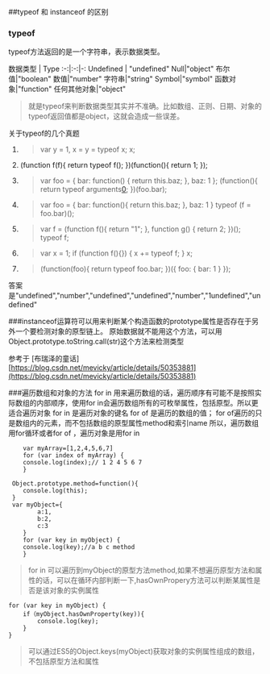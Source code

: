 ##typeof 和 instanceof 的区别
### typeof 
typeof方法返回的是一个字符串，表示数据类型。

数据类型 | Type
:-:|:-:|-:
Undefined | "undefined" 
Null|"object" 
布尔值|"boolean"
数值|"number"
字符串|"string"
Symbol|"symbol"
函数对象|"function"
任何其他对象|"object"
 

> 就是typeof来判断数据类型其实并不准确。比如数组、正则、日期、对象的typeof返回值都是object，这就会造成一些误差。

关于typeof的几个真题
1. > var y = 1, x = y = typeof x;
    x;

2. > 
    (function f(f){
    return typeof f();
    })(function(){ return 1; });

3. >  var foo = {
    bar: function() { return this.baz; },
    baz: 1
  };
  (function(){
    return typeof arguments[0]();
  })(foo.bar);

4. >   var foo = {
      bar: function(){ return this.baz; },
      baz: 1
    }
    typeof (f = foo.bar)();
5. >var f = (function f(){ return "1"; }, function g()  { return 2; })();
typeof f;
6. >  var x = 1;
  if (function f(){}) {
    x += typeof f;
  }
  x;
7. >  (function(foo){
    return typeof foo.bar;
  })({ foo: { bar: 1 } });

答案是"undefined","number","undefined","undefined","number","1undefined","undefined"


###instanceof运算符可以用来判断某个构造函数的prototype属性是否存在于另外一个要检测对象的原型链上。 原始数据就不能用这个方法，可以用Object.prototype.toString.call(str)这个方法来检测类型




参考于 [布瑞泽的童话][https://blog.csdn.net/mevicky/article/details/50353881](https://blog.csdn.net/mevicky/article/details/50353881)

###遍历数组和对象的方法
for in 用来遍历数组的话，遍历顺序有可能不是按照实际数组的内部顺序，使用for in会遍历数组所有的可枚举属性，包括原型。所以更适合遍历对象
for in 是遍历对象的键名  for of 是遍历的数组的值；
for of遍历的只是数组内的元素，而不包括数组的原型属性method和索引name
所以，遍历数组用for循环或者for of ，遍历对象是用for in

        var myArray=[1,2,4,5,6,7]
        for (var index of myArray) {
        console.log(index);// 1 2 4 5 6 7
        }

     Object.prototype.method=function(){
        console.log(this);
     }   
     var myObject={
            a:1,
            b:2,
            c:3
        }
        for (var key in myObject) {
        console.log(key);//a b c method
        }
>for in 可以遍历到myObject的原型方法method,如果不想遍历原型方法和属性的话，可以在循环内部判断一下,hasOwnPropery方法可以判断某属性是否是该对象的实例属性

    for (var key in myObject) {
        if（myObject.hasOwnProperty(key)){
            console.log(key);
        }
    }
> 可以通过ES5的Object.keys(myObject)获取对象的实例属性组成的数组，不包括原型方法和属性


